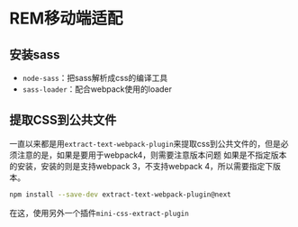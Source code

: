 # REM移动端适配

## 安装sass

+ `node-sass`：把sass解析成css的编译工具
+ `sass-loader`：配合webpack使用的loader

## 提取CSS到公共文件

一直以来都是用`extract-text-webpack-plugin`来提取css到公共文件的，但是必须注意的是，如果是要用于webpack4，则需要注意版本问题
如果是不指定版本的安装，安装的则是支持webpack 3，不支持webpack 4，所以需要指定下版本。

~~~bash
npm install --save-dev extract-text-webpack-plugin@next
~~~

在这，使用另外一个插件`mini-css-extract-plugin`

